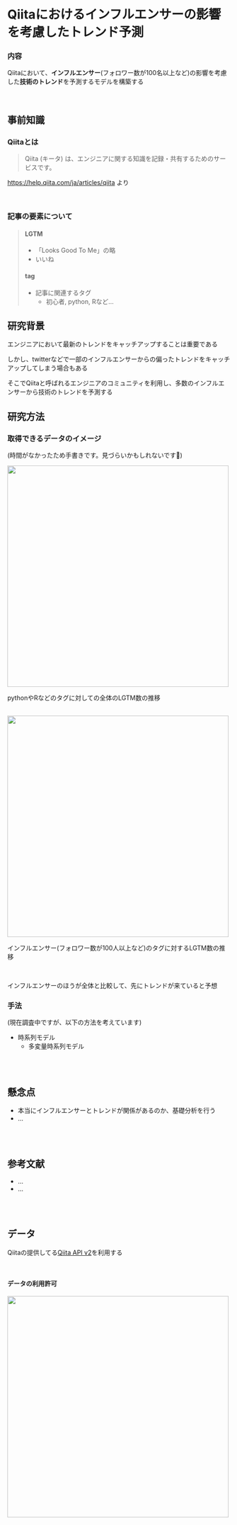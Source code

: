 # Qiitaにおけるインフルエンサーの影響を考慮したトレンド予測

### 内容

Qiitaにおいて、**インフルエンサー**(フォロワー数が100名以上など)の影響を考慮した**技術のトレンド**を予測するモデルを構築する

<br>

## 事前知識

### Qiitaとは

> 
> Qiita (キータ) は、エンジニアに関する知識を記録・共有するためのサービスです。
> 

https://help.qiita.com/ja/articles/qiita より

<br>

### 記事の要素について

> 
> #### LGTM
> - 「Looks Good To Me」の略
> - いいね
> 
> #### tag
> - 記事に関連するタグ
>   - 初心者, python, Rなど...
> 


## 研究背景

エンジニアにおいて最新のトレンドをキャッチアップすることは重要である

しかし、twitterなどで一部のインフルエンサーからの偏ったトレンドをキャッチアップしてしまう場合もある

そこでQiitaと呼ばれるエンジニアのコミュニティを利用し、多数のインフルエンサーから技術のトレンドを予測する


## 研究方法

### 取得できるデータのイメージ
(時間がなかったため手書きです。見づらいかもしれないです🙇)

<img width="500px" src="https://user-images.githubusercontent.com/70263039/173225295-bd25c2b3-2fc2-4b6b-ae0a-2921d2ab6ad2.png" />

pythonやRなどのタグに対しての全体のLGTM数の推移

<br>

<img width="500px" src="https://user-images.githubusercontent.com/70263039/173225358-b86e3ab0-d898-408a-8246-0cb935e0713f.png" />

インフルエンサー(フォロワー数が100人以上など)のタグに対するLGTM数の推移

<br>

インフルエンサーのほうが全体と比較して、先にトレンドが来ていると予想


### 手法
(現在調査中ですが、以下の方法を考えています)

- 時系列モデル
  - 多変量時系列モデル

<br><br>

## 懸念点

- 本当にインフルエンサーとトレンドが関係があるのか、基礎分析を行う
- ...


<br><br>

## 参考文献
- ...
- ...

<br><br>


## データ
Qiitaの提供してる[Qiita API v2](https://qiita.com/api/v2/docs)を利用する

<br>

#### データの利用許可

<img width="500px" src="https://user-images.githubusercontent.com/70263039/172796725-d8acc7d9-1202-4741-965b-568661cce19f.png" />


<br><br>

